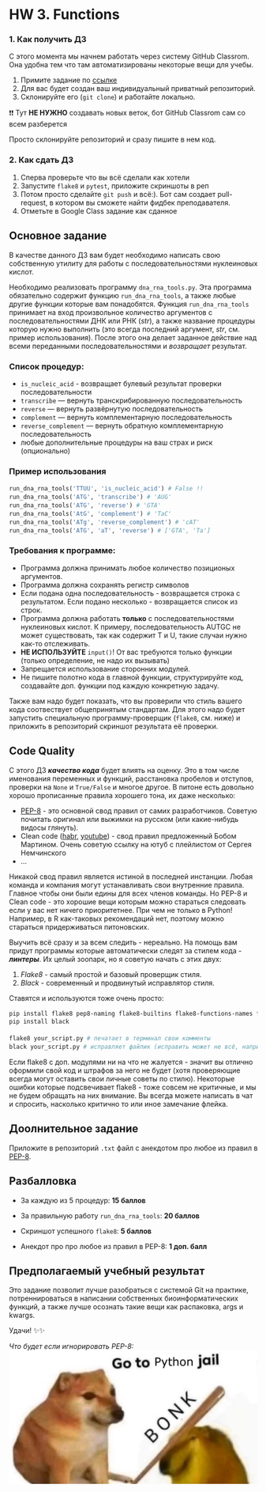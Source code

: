 # HW 3. Functions 


### 1. Как получить ДЗ

С этого момента мы начнем работать через систему GitHub Classrom. Она удобна тем что там автоматизированы некоторые вещи для учебы.

1) Примите задание по [ссылке](https://classroom.github.com/a/gNj7_8fL)
2) Для вас будет создан ваш индивидуальный приватный репозиторий. 
3) Склонируйте его (`git clone`) и работайте локально.

❗️❗️ Тут **НЕ НУЖНО** создавать новых веток, бот GitHub Classrom сам со всем разберется

Просто склонируйте репозиторий и сразу пишите в нем код.

### 2. Как сдать ДЗ

1) Сперва проверьте что вы всё сделали как хотели
2) Запустите `flake8` и `pytest`, приложите скриншоты в реп
3) Потом просто сделайте `git push` и всё:). Бот сам создает pull-request, в котором вы сможете найти фидбек преподавателя.
4) Отметьте в Google Class задание как сданное



## Основное задание

В качестве данного ДЗ вам будет необходимо написать свою собственную утилиту для работы с последовательностями нуклеиновых кислот.

Необходимо реализовать программу `dna_rna_tools.py`. Эта программа обязательно содержит функцию `run_dna_rna_tools`, а также любые другие функции которые вам понадобятся. Функция `run_dna_rna_tools` принимает на вход произвольное количество аргументов с последовательностями ДНК или РНК (*str*), а также название процедуры которую нужно выполнить (это всегда последний аргумент, *str*, см. пример использования). После этого она делает заданное действие над всеми переданными последовательностями и *возвращает* результат. 

### Список процедур:

- `is_nucleic_acid` - возвращает булевый результат проверки последовательности
- `transcribe` — вернуть транскрибированную последовательность
- `reverse` — вернуть развёрнутую последовательность
- `complement` — вернуть комплементарную последовательность
- `reverse_complement` — вернуть обратную комплементарную последовательность
- любые дополнительные процедуры на ваш страх и риск (опционально)

### Пример использования

```python
run_dna_rna_tools('TTUU', 'is_nucleic_acid') # False !!
run_dna_rna_tools('ATG', 'transcribe') # 'AUG'
run_dna_rna_tools('ATG', 'reverse') # 'GTA'
run_dna_rna_tools('AtG', 'complement') # 'TaC'
run_dna_rna_tools('ATg', 'reverse_complement') # 'cAT'
run_dna_rna_tools('ATG', 'aT', 'reverse') # ['GTA', 'Ta']
```

### Требования к программе:

- Программа должна принимать любое количество позиционых аргументов.
- Программа должна сохранять регистр символов
- Если подана одна последовательность - возвращается строка с результатом. Если подано несколько - возвращается список из строк. 
- Программа должна работать **только** с последовательностями нуклеиновых кислот. К примеру, последовательность AUTGC не может существовать, так как содержит T и U, такие случаи нужно как-то отслеживать.
- **НЕ ИСПОЛЬЗУЙТЕ** `input()`! От вас требуются только функции (только определение, не надо их вызывать)
- Запрещается использование сторонних модулей.
- Не пишите полотно кода в главной функции, структурируйте код, создавайте доп. функции под каждую конкретную задачу.

Также вам надо будет показать, что вы проверили что стиль вашего кода соотвествует общепринятым стандартам. Для этого надо будет запустить специальную программу-проверщик (`flake8`, см. ниже) и приложить в репозиторий скриншот результата её проверки.

## Code Quality

С этого ДЗ ***качество кода*** будет влиять на оценку. Это в том числе именования переменных и функций, расстановка пробелов и отступов, проверки на `None` и `True/False` и многое другое. В питоне есть довольно хорошо прописанные правила хорошего тона, их даже несколько:

- [PEP-8](https://peps.python.org/pep-0008/)  - это основной свод правил от самих разработчиков. Советую почитать оригинал или выжимки на русском (или какие-нибудь видосы глянуть).
- Clean code ([habr](https://habr.com/ru/companies/otus/articles/682922/), [youtube](https://youtube.com/playlist?list=PLmqFxxywkatSQoLnnkh7-XjIcGdmo28aJ&si=VVHGq_pK2GgR3GY1)) - свод правил предложенный Бобом Мартином. Очень советую ссылку на ютуб с плейлистом от Сергея Немчинского
- …

Никакой свод правил является истиной в последней инстанции. Любая команда и компания могут устанавливать свои внутренние правила. Главное чтобы они были едины для всех членов команды. Но PEP-8 и Clean code  - это хорошие вещи которым можно стараться следовать если у вас нет ничего приоритетнее. При чем не только в Python! Например, в R как-таковых рекомендаций нет, поэтому можно стараться придерживаться питоновских.  

Выучить всё сразу и за всем следить - нереально. На помощь вам придут программы которые автоматически следят за стилем кода - ***линтеры***. Их целый зоопарк, но я советую начать с этих двух:

1. *Flake8* - самый простой и базовый проверщик стиля. 
2. *Black* - современный и продвинутый исправлятор стиля.

Ставятся и используются тоже очень просто:

```bash
pip install flake8 pep8-naming flake8-builtins flake8-functions-names flake8-variables-names # flake8 с доп. модулями
pip install black

flake8 your_script.py # печатает в терминал свои комменты
black your_script.py # исправляет файлик (исправить может не всё, например он не будет менять имена переменных
```

Если flake8 с доп. модулями ни на что не жалуется - значит вы отлично оформили свой код и штрафов за него не будет (хотя проверяющие всегда могут оставить свои личные советы по стилю). Некоторые ошибки которые подсвечивает flake8 - тоже совсем не критичные, и мы не будем обращать на них внимание. Вы всегда можете написать в чат и спросить, насколько критично то или иное замечание флейка. 


## Доолнительное задание

Приложите в репозиторий `.txt` файл с анекдотом про любое из правил в [PEP-8](https://peps.python.org/pep-0008/). 

## Pазбалловка

- За каждую из 5 процедур: **15 баллов**
- За правильную работу `run_dna_rna_tools`: **20 баллов**
- Скриншот успешного `flake8`: **5 баллов**

- Анекдот про про любое из правил в PEP-8: **1 доп. балл**

## **Предполагаемый учебный результат**

Это задание позволит лучше разобраться с системой Git на практике, потреннироваться в написании собственных биоинформатических функций, а также лучше осознать такие вещи как распаковка, args и kwargs.

Удачи! ✨✨


*Что будет если игнорировать PEP-8:*
![Что будет если игнорировать PEP-8](imgs/bonk.png)